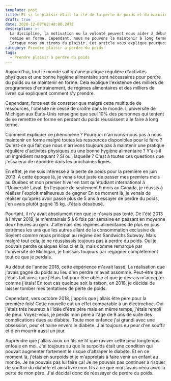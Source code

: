 ```yaml
---
template: post
title: Et si le plaisir était la clé de la perte de poids et du maintien en forme ?
draft: true
date: 2020-12-07T02:48:00.247Z
description: >-
  La discipline, la motivation ou la volonté peuvent nous aider à débuter notre
  remise en forme. Cependant, nous ne pouvons la maintenir à long terme que
  lorsque nous en tirons du plaisir. Cet article vous explique pourquoi.
category: Prendre plaisir à perdre du poids
tags:
  - Prendre plaisir à perdre du poids
---
```

Aujourd'hui, tout le monde sait qu'une pratique régulière d'activités physiques et une bonne hygiène alimentaire sont nécessaires pour perdre du poids ou se maintenir en forme. Cela explique l'existence des milliers de programmes d'entrainement, de régimes alimentaires et des milliers de livres qui expliquent comment s'y prendre. 

Cependant, force est de constater que malgré cette multitude de ressources, l'obésité ne cesse de croître dans le monde. L'université de Michigan aux États-Unis renseigne que seul 10% des personnes qui tentent de se remettre en forme en perdant du poids réussissent à le faire à long terme. 

Comment expliquer ce phénomène ? Pourquoi n'arrivons-nous pas à nous maintenir en forme malgré toutes les ressources disponibles pour le faire ? Qu'est-ce qui fait que nous n'arrivons toujours pas à maintenir une pratique régulière d'activités physiques ou une bonne hygiène alimentaire ? Y'a-t-il un ingrédient manquant ? Si oui, laquelle ? C'est à toutes ces questions que j'essaierai de répondre dans les prochaines lignes.

En effet, je me suis intéressé à la perte de poids pour la première en juin 2013. À cette époque là, je venais tout juste de passer mes premiers mois au Québec et mon premier hiver en tant qu'étudiant international à l'Université Laval. En l'espace de seulement 9 mois au Canada, je réussis à réaliser l'exploit malheureux de gagner   En ce moment là, je venais de réaliser qu'après avoir passé plus de 5 ans à essayer de perdre du poids, j'en avais plutôt gagné 15 kg. J'étais désabusé. 

Pourtant, il n'y avait absolument rien que je n'avais pas tenté. De l'été 2013 à l'hiver 2018, je m'entrainais 5 à 6 fois par semaine en passant en moyenne deux heures au gym. J'alternais des régimes alimentaires de plus en plus extrêmes les uns que les autres allant de la consommation exclusive du Soylent comme repas principal au régime des Sandwichs Subway. Mais malgré tout cela, je ne réussissais toujours pas à perdre du poids. Oui je pouvais perdre quelques kilos ci et là, mais comme remarqué par l'université de Michigan, je finissais toujours par regagner complètement tout ce que je perdais.

Au début de l'année 2018, cette expérience m'avait lassé. La réalisation que j'avais gagné du poids au lieu d'en perdre m'avait assommé. Peut-être que j'étais fait ainsi, que j'étais fait pour être obèse et que je devrais m'accepter comme j'étais! En tout cas quelque soit la raison, en 2018, je décidai de laisser tomber mes tentatives de perte de poids.

Cependant, vers octobre 2018, j'appris que j'allais être père pour la première fois! Cette nouvelle eut un effet comparable à un électrochoc. Oui j'étais très heureux à l'idée d'être père mais en même temps, j'étais rempli de peur. Voyez-vous, je perdis mon père à l'âge de 9 ans de suite des complications dues au diabète. Toute mon enfance j'ai grandi avec une obsession, peur et haine envers le diabète. J'ai toujours eu peur d'en souffir et d'en mourrir aussi un jour. 

Apprendre que j'allais avoir un fils ne fit que raviver cette peur longtemps enfouie en moi. J'ai toujours su que le surpoids était une condition qui pouvait augmenter fortement le risque d'attraper le diabète. Et en ce moment là, j'étais en surpoids et je m'appretais à faire venir un enfant au monde. Je ne pouvais pas lui faire ça! Je ne pouvais pas continuer à risquer de souffrir du diabète et ainsi livre mon fils à ce que moi j'avais vécu avec la perte de mon père. J'ai décidai donc de réessayer de perdre du poids.
